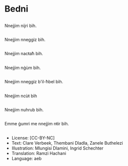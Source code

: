 # Bedni

##
Nnejjim nijri bìh.

##
Nnejjim nneggiz bìh.

##
Nnejjim nacŧaħ bih.

##
Nnejjim nġùm bìh.

##
Nnejjim nneggiz b'il-ħbel bìh.

##
Nnejjim ncùŧ bìh

##
Nnejjim nuhrub bìh.

##
Emme ġumri me nnejjim nŧìr bìh.

##
* License: [CC-BY-NC]
* Text: Clare Verbeek, Thembani Dladla, Zanele Buthelezi
* Illustration: Mlungisi Dlamini, Ingrid Schechter
* Translation: Ramzi Hachani
* Language: aeb
